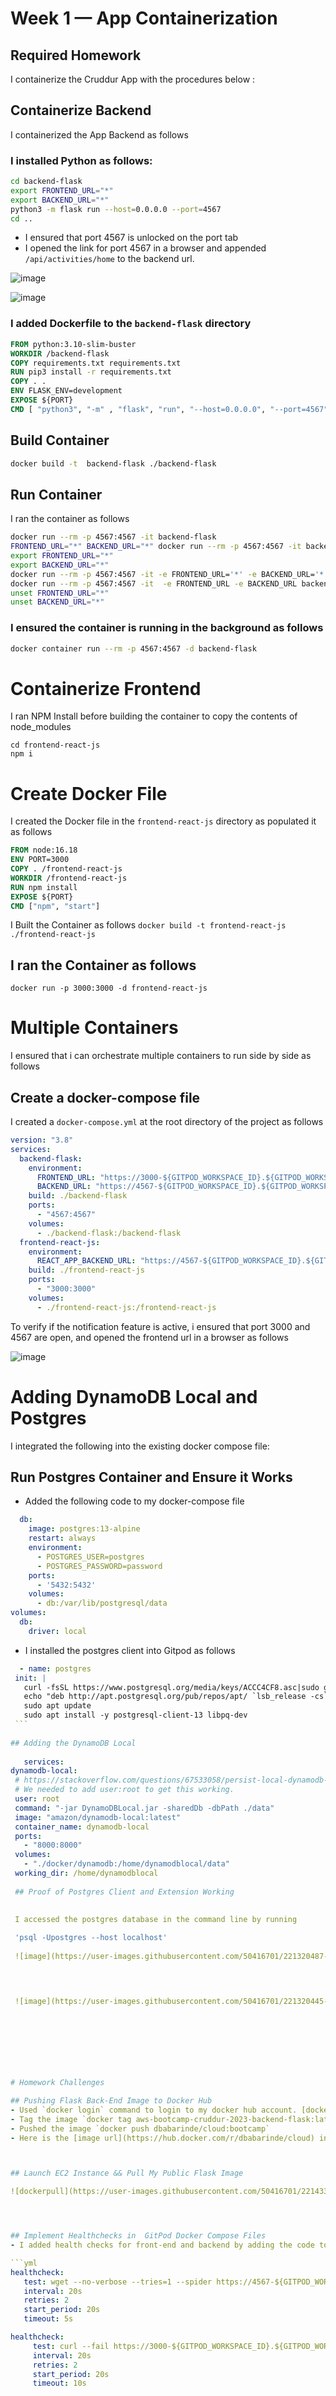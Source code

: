 # Week 1 — App Containerization

## Required Homework



I containerize the Cruddur App with the procedures below :


## Containerize Backend

I containerized the App Backend as follows

### I installed Python as follows:
```sh
cd backend-flask
export FRONTEND_URL="*"
export BACKEND_URL="*"
python3 -m flask run --host=0.0.0.0 --port=4567
cd ..
```

- I ensured that port  4567 is unlocked on the port tab
- I opened the link for port 4567 in a browser and appended `/api/activities/home` to the backend url.

![image](https://user-images.githubusercontent.com/50416701/221303330-4b2b20b9-3800-4be6-b62a-d465dc706038.png)

![image](https://user-images.githubusercontent.com/50416701/221303267-e48eb118-33d4-4170-9bf2-7c05725450c1.png)


### I added Dockerfile to the `backend-flask` directory

```dockerfile
FROM python:3.10-slim-buster
WORKDIR /backend-flask
COPY requirements.txt requirements.txt
RUN pip3 install -r requirements.txt
COPY . .
ENV FLASK_ENV=development
EXPOSE ${PORT}
CMD [ "python3", "-m" , "flask", "run", "--host=0.0.0.0", "--port=4567"]
```


## Build Container


```sh
docker build -t  backend-flask ./backend-flask
```


## Run Container

I ran the container as follows

```sh
docker run --rm -p 4567:4567 -it backend-flask
FRONTEND_URL="*" BACKEND_URL="*" docker run --rm -p 4567:4567 -it backend-flask
export FRONTEND_URL="*"
export BACKEND_URL="*"
docker run --rm -p 4567:4567 -it -e FRONTEND_URL='*' -e BACKEND_URL='*' backend-flask
docker run --rm -p 4567:4567 -it  -e FRONTEND_URL -e BACKEND_URL backend-flask
unset FRONTEND_URL="*"
unset BACKEND_URL="*"
```


### I ensured the container is running in the background as follows

```sh
docker container run --rm -p 4567:4567 -d backend-flask
```





# Containerize Frontend


I ran NPM Install before building the container to copy the contents of node_modules

```
cd frontend-react-js
npm i 
```

# Create Docker File


I created the Docker file in the  `frontend-react-js` directory as populated it as follows

```dockerfile
FROM node:16.18
ENV PORT=3000
COPY . /frontend-react-js
WORKDIR /frontend-react-js
RUN npm install
EXPOSE ${PORT}
CMD ["npm", "start"]
```

I Built the  Container as follows
`docker build -t frontend-react-js ./frontend-react-js`

##  I ran the Container as follows
`docker run -p 3000:3000 -d frontend-react-js`

# Multiple Containers

I ensured that i can orchestrate multiple containers to run side by side as follows

## Create a docker-compose file

I created a `docker-compose.yml` at the root directory of the project as follows

```yml
version: "3.8"
services:
  backend-flask:
    environment:
      FRONTEND_URL: "https://3000-${GITPOD_WORKSPACE_ID}.${GITPOD_WORKSPACE_CLUSTER_HOST}"
      BACKEND_URL: "https://4567-${GITPOD_WORKSPACE_ID}.${GITPOD_WORKSPACE_CLUSTER_HOST}"
    build: ./backend-flask
    ports:
      - "4567:4567"
    volumes:
      - ./backend-flask:/backend-flask
  frontend-react-js:
    environment:
      REACT_APP_BACKEND_URL: "https://4567-${GITPOD_WORKSPACE_ID}.${GITPOD_WORKSPACE_CLUSTER_HOST}"
    build: ./frontend-react-js
    ports:
      - "3000:3000"
    volumes:
      - ./frontend-react-js:/frontend-react-js
  ```

To verify if the notification feature is active, i ensured that port 3000 and 4567 are open,
and opened the frontend url in a browser as follows

![image](https://user-images.githubusercontent.com/50416701/221320812-7bc5e114-cdb5-4eb6-a622-9a0340f491f9.png)





# Adding DynamoDB Local and Postgres

I integrated the following into the existing docker compose file:

 ## Run Postgres Container and Ensure it Works
- Added the following code to my docker-compose file


```yml
  db:
    image: postgres:13-alpine
    restart: always
    environment:
      - POSTGRES_USER=postgres
      - POSTGRES_PASSWORD=password
    ports:
      - '5432:5432'
    volumes: 
      - db:/var/lib/postgresql/data
volumes:
  db:
    driver: local
  ```
    
  -  I  installed the postgres client into Gitpod as follows
   
   ```yml
     - name: postgres
    init: |
      curl -fsSL https://www.postgresql.org/media/keys/ACCC4CF8.asc|sudo gpg --dearmor -o /etc/apt/trusted.gpg.d/postgresql.gpg
      echo "deb http://apt.postgresql.org/pub/repos/apt/ `lsb_release -cs`-pgdg main" |sudo tee  /etc/apt/sources.list.d/pgdg.list
      sudo apt update
      sudo apt install -y postgresql-client-13 libpq-dev
    ```
      
  ## Adding the DynamoDB Local
      
      services:
  dynamodb-local:
    # https://stackoverflow.com/questions/67533058/persist-local-dynamodb-data-in-volumes-lack-permission-unable-to-open-databa
    # We needed to add user:root to get this working.
    user: root
    command: "-jar DynamoDBLocal.jar -sharedDb -dbPath ./data"
    image: "amazon/dynamodb-local:latest"
    container_name: dynamodb-local
    ports:
      - "8000:8000"
    volumes:
      - "./docker/dynamodb:/home/dynamodblocal/data"
    working_dir: /home/dynamodblocal
    
    ## Proof of Postgres Client and Extension Working

    
    I accessed the postgres database in the command line by running
    
    'psql -Upostgres --host localhost'
    
    ![image](https://user-images.githubusercontent.com/50416701/221320487-345d98fd-b16f-44ea-801c-29c702b481ab.png)



    
    ![image](https://user-images.githubusercontent.com/50416701/221320445-23a23179-0eec-453c-8c86-049dafe57725.png)




    
    
    
    
# Homework Challenges

## Pushing Flask Back-End Image to Docker Hub
- Used `docker login` command to login to my docker hub account. [docker login -u "username" -p "password" docker.io]
- Tag the image `docker tag aws-bootcamp-cruddur-2023-backend-flask:latest dbabarinde/cloud:bootcamp`
- Pushed the image `docker push dbabarinde/cloud:bootcamp`
- Here is the [image url](https://hub.docker.com/r/dbabarinde/cloud) in docker hub.



## Launch EC2 Instance && Pull My Public Flask Image

![dockerpull](https://user-images.githubusercontent.com/50416701/221433679-b8d6a996-cd53-4145-91b6-4c7a2c3ca337.jpg)




## Implement Healthchecks in  GitPod Docker Compose Files
- I added health checks for front-end and backend by adding the code to the Docker compose file

```yml
healthcheck: 
      test: wget --no-verbose --tries=1 --spider https://4567-${GITPOD_WORKSPACE_ID}.${GITPOD_WORKSPACE_CLUSTER_HOST}/api/activities/home || exit 1
      interval: 20s 
      retries: 2 
      start_period: 20s 
      timeout: 5s 
 ```



 ```yml
 healthcheck:
      test: curl --fail https://3000-${GITPOD_WORKSPACE_ID}.${GITPOD_WORKSPACE_CLUSTER_HOST} || exit 1
      interval: 20s
      retries: 2
      start_period: 20s
      timeout: 10s
  ```
